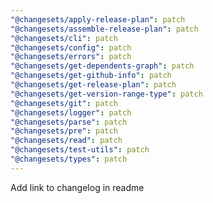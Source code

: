 ```yaml
---
"@changesets/apply-release-plan": patch
"@changesets/assemble-release-plan": patch
"@changesets/cli": patch
"@changesets/config": patch
"@changesets/errors": patch
"@changesets/get-dependents-graph": patch
"@changesets/get-github-info": patch
"@changesets/get-release-plan": patch
"@changesets/get-version-range-type": patch
"@changesets/git": patch
"@changesets/logger": patch
"@changesets/parse": patch
"@changesets/pre": patch
"@changesets/read": patch
"@changesets/test-utils": patch
"@changesets/types": patch
---
```


Add link to changelog in readme
